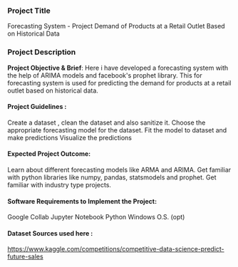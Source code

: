 ### Project Title

Forecasting System - Project Demand of Products at a Retail Outlet Based on Historical Data
### Project Description
**Project Objective & Brief**: Here i have developed a forecasting system with the help of ARIMA models and facebook's prophet library. This for forecasting system is used for predicting the demand for products at a retail outlet based on historical data.

#### Project Guidelines :
 Create a dataset , clean the dataset and also sanitize it.
 Choose the appropriate forecasting model for the dataset.
 Fit the model to dataset and make predictions
 Visualize the predictions

#### Expected Project Outcome:
 Learn about different forecasting models like ARMA and ARIMA.
 Get familiar with python libraries like numpy, pandas, statsmodels and prophet.
 Get familiar with industry type projects.

#### Software Requirements to Implement the Project:
 Google Collab
 Jupyter Notebook
 Python
 Windows O.S. (opt)

#### Dataset  Sources used here :
 https://www.kaggle.com/competitions/competitive-data-science-predict-future-sales 

